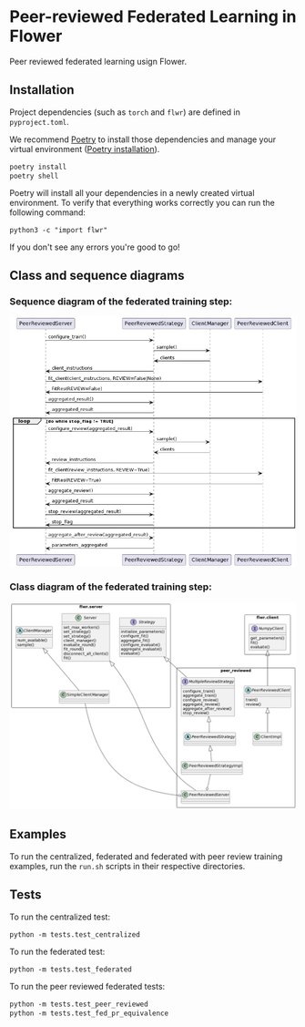 # Peer-reviewed Federated Learning in Flower

Peer reviewed federated learning usign Flower.

## Installation

Project dependencies (such as `torch` and `flwr`) are defined in `pyproject.toml`. 

We recommend [Poetry](https://python-poetry.org/docs/) to install those dependencies and manage your virtual environment ([Poetry installation](https://python-poetry.org/docs/#installation)).

```shell
poetry install
poetry shell
```

Poetry will install all your dependencies in a newly created virtual environment. To verify that everything works correctly you can run the following command:

```shell
python3 -c "import flwr"
```

If you don't see any errors you're good to go!

## Class and sequence diagrams

### Sequence diagram of the federated training step:

![Sequence diagram](./doc/imgs/sequenza.png)

### Class diagram of the federated training step:

![Class diagram](./doc/imgs/classi.png)

## Examples

To run the centralized, federated and federated with peer review training examples, run the ```run.sh``` scripts in their respective directories.

## Tests

To run the centralized test:
```shell
python -m tests.test_centralized
```

To run the federated test:
```shell
python -m tests.test_federated
```

To run the peer reviewed federated tests:
```shell
python -m tests.test_peer_reviewed
python -m tests.test_fed_pr_equivalence
```
